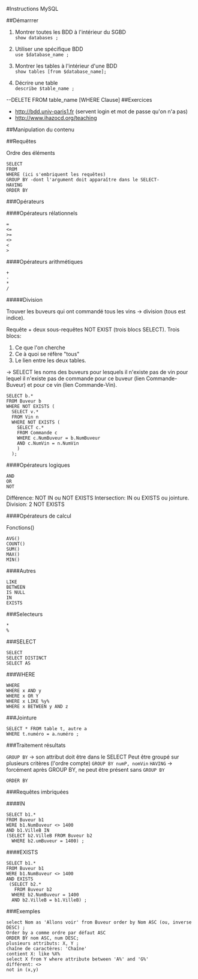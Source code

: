 #Instructions MySQL

##Démarrrer

1. Montrer toutes les BDD à l'intérieur du SGBD<br />
`show databases ;`

2. Utiliser une spécifique BDD<br />
`use $database_name ;`

3. Montrer les tables à l'intérieur d'une BDD<br />
`show tables [from $database_name];`

4. Décrire une table<br />
`describe $table_name ;`


--DELETE FROM table_name [WHERE Clause]
##Exercices

* http://bdd.univ-paris1.fr (servent login et mot de passe qu'on n'a pas)
* http://www.ihazocd.org/teaching

##Manipulation du contenu

##Requêtes

Ordre des éléments

```
SELECT
FROM
WHERE (ici s'embriquent les requêtes)
GROUP BY -dont l'argument doit apparaître dans le SELECT-
HAVING
ORDER BY
```

###Opérateurs

####Opérateurs rélationnels

```
=
<=
>=
<>
<
>
```
####Opérateurs arithmétiques

```
+
-
*
/
```
#####Division

Trouver les buveurs qui ont commandé tous les vins -> division (tous est indice).

Requête + deux sous-requêtes NOT EXIST (trois blocs SELECT).
Trois blocs:

1. Ce que l'on cherche
2. Ce à quoi se réfère "tous"
3. Le lien entre les deux tables.

→ SELECT les noms des buveurs pour lesquels il n'existe pas de vin pour lequel il n'existe pas de commande pour ce buveur (lien Commande-Buveur)  et pour ce vin (lien Commande-Vin).
```
SELECT b.*
FROM Buveur b
WHERE NOT EXISTS (
  SELECT v.*
  FROM Vin n
  WHERE NOT EXISTS (
    SELECT c.*
    FROM Commande c
    WHERE c.NumBuveur = b.NumBuveur
    AND c.NumVin = n.NumVin
    )
  );
```
####Opérateurs logiques

```
AND
OR
NOT
```
Différence: NOT IN ou NOT EXISTS
Intersection: IN ou EXISTS ou jointure.
Division: 2 NOT EXISTS

####Opérateurs de calcul

Fonctions()
```
AVG()
COUNT()
SUM()
MAX()
MIN()
```

####Autres

```
LIKE
BETWEEN
IS NULL
IN
EXISTS
```
###Selecteurs

```
*
%
```

###SELECT

```
SELECT
SELECT DISTINCT
SELECT AS
```
###WHERE

```
WHERE
WHERE x AND y
WHERE x OR Y
WHERE x LIKE %y%
WHERE x BETWEEN y AND z
```

###Jointure

```
SELECT * FROM table t, autre a
WHERE t.numéro = a.numéro ;
```

###Traitement résultats


`GROUP BY` → son attribut doit être dans le SELECT
Peut être groupé sur plusieurs critères (l'ordre compte) `GROUP BY numP, nomVin`
`HAVING` → forcément après GROUP BY, ne peut être présent sans `GROUP BY`

```
ORDER BY
```


###Requêtes imbriquées

####IN

```
SELECT b1.*
FROM Buveur b1
WERE b1.NumBuveur <> 1400
AND b1.VilleB IN
(SELECT b2.VilleB FROM Buveur b2
  WHERE b2.umBuveur = 1400) ;
```

####EXISTS

```
SELECT b1.*
FROM Buveur b1
WERE b1.NumBuveur <> 1400
AND EXISTS
 (SELECT b2.*
   FROM Buveur b2
  WHERE b2.NumBuveur = 1400
  AND b2.VilleB = b1.VilleB) ;
```

###Exemples

```
select Nom as 'Allons voir' from Buveur order by Nom ASC (ou, inverse DESC) ;
Order by a comme ordre par défaut ASC
ORDER BY nom ASC, num DESC;
plusieurs attributs: X, Y ;
chaîne de caractères: 'Chaîne'
contient X: like %X%
select X from Y where attribute between 'A%' and 'G%'
différent: <>
not in (x,y)
```
